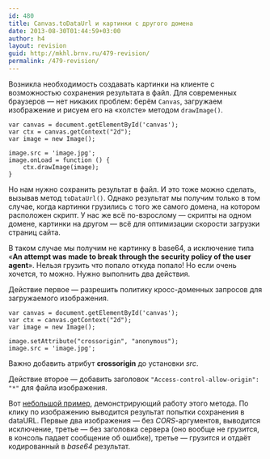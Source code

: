 ```yaml
---
id: 480
title: Canvas.toDataUrl и картинки с другого домена
date: 2013-08-30T01:44:59+03:00
author: h4
layout: revision
guid: http://mkhl.brnv.ru/479-revision/
permalink: /479-revision/
---
```

Возникла необходимость создавать картинки на клиенте с возможностью сохранения результата в файл. Для современных браузеров — нет никаких проблем: берём `Canvas`, загружаем изображение и рисуем его на «холсте» методом `drawImage()`.

    var canvas = document.getElementById('canvas');
    var ctx = canvas.getContext("2d");
    var image = new Image();
    
    image.src = 'image.jpg';  
    image.onLoad = function () {
        ctx.drawImage(image);
    }
    

Но нам нужно сохранить результат в файл. И это тоже можно сделать, вызывав метод `toDataUrl()`. Однако результат мы получим только в том случае, когда картинки грузились с того же самого домена, на котором расположен скрипт. У нас же всё по-взрослому — скрипты на одном домене, картинки на другом — всё для оптимизации скорости загрузки страниц сайта.

В таком случае мы получим не картинку в base64, а исключение типа «**An attempt was made to break through the security policy of the user agent**». Нельзя грузить что попало откуда попало! Но если очень хочется, то можно. Нужно выполнить два действия.

Действие первое — разрешить политику кросс-доменных запросов для загружаемого изображения.

    var canvas = document.getElementById('canvas');
    var ctx = canvas.getContext("2d");
    var image = new Image();
    
    image.setAttribute("crossorigin", "anonymous");
    image.src = 'image.jpg';
    

Важно добавить атрибут **crossorigin** до установки _src_.

Действие второе — добавить заголовок `"Access-control-allow-origin": "*"` для файла изображения.

Вот [небольшой пример](http://codepen.io/h4/full/qlefb), демонстрирующий работу этого метода. По клику по изображению выводится результат попытки сохранения в dataURL. Первые два изображения — без _CORS_-аргументов, выводится исключение, третье — без заголовка сервера (оно вообще не грузится, в консоль падает сообщение об ошибке), третье — грузится и отдаёт кодированный в _base64_ результат.